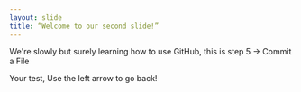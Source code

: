 ```yaml
---
layout: slide
title: “Welcome to our second slide!”
---
```


We're slowly but surely learning how to use GitHub, this is step 5 -> Commit a File

Your test,
Use the left arrow to go back!
